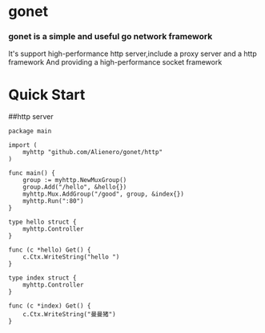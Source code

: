 gonet
=====
### gonet is a simple and useful go network framework
 It's support high-performance http server,include a  proxy server and a http framework
 And providing a high-performance socket framework

Quick Start
===========
##http server
```golang
package main

import (
	myhttp "github.com/Alienero/gonet/http"
)

func main() {
	group := myhttp.NewMuxGroup()
	group.Add("/hello", &hello{})
	myhttp.Mux.AddGroup("/good", group, &index{})
	myhttp.Run(":80")
}

type hello struct {
	myhttp.Controller
}

func (c *hello) Get() {
	c.Ctx.WriteString("hello ")
}

type index struct {
	myhttp.Controller
}

func (c *index) Get() {
	c.Ctx.WriteString("曼曼猪")
}
```
